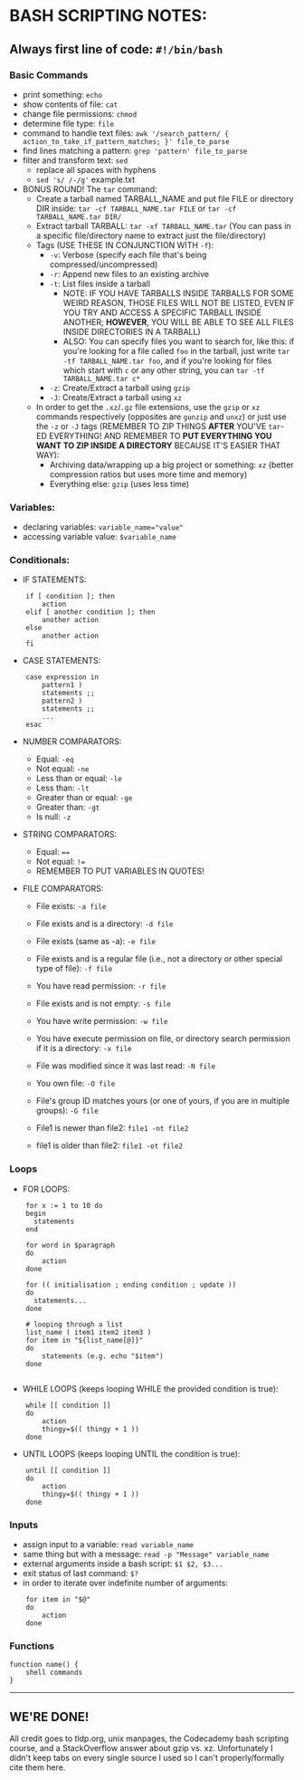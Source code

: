 # BASH SCRIPTING NOTES:
## Always first line of code: ```#!/bin/bash```

### Basic Commands
* print something: ```echo```
* show contents of file: ```cat```
* change file permissions: ```chmod```
* determine file type: ```file```
* command to handle text files: ```awk '/search_pattern/ { action_to_take_if_pattern_matches; }' file_to_parse```
* find lines matching a pattern: ```grep 'pattern' file_to_parse```
* filter and transform text: ```sed```
	* replace all spaces with hyphens
	* ```sed 's/ /-/g'``` example.txt
* BONUS ROUND! The ```tar``` command:
	* Create a tarball named TARBALL_NAME and put file FILE or directory DIR inside: ```tar -cf TARBALL_NAME.tar FILE``` or ```tar -cf TARBALL_NAME.tar DIR/```
	* Extract tarball TARBALL: ```tar -xf TARBALL_NAME.tar``` (You can pass in a specific file/directory name to extract just the file/directory)
	* Tags (USE THESE IN CONJUNCTION WITH ```-f```):
		* ```-v```: Verbose (specify each file that's being compressed/uncompressed)
		* ```-r```: Append new files to an existing archive
		* ```-t```: List files inside a tarball
			* NOTE: IF YOU HAVE TARBALLS INSIDE TARBALLS FOR SOME WEIRD REASON, THOSE FILES WILL NOT BE LISTED, EVEN IF YOU TRY AND ACCESS A SPECIFIC TARBALL INSIDE ANOTHER; __HOWEVER__, YOU WILL BE ABLE TO SEE ALL FILES INSIDE DIRECTORIES IN A TARBALL)
			* ALSO: You can specify files you want to search for, like this: if you're looking for a file called ```foo``` in the tarball, just write ```tar -tf TARBALL_NAME.tar foo```, and if you're looking for files which start with ```c``` or any other string, you can ```tar -tf TARBALL_NAME.tar c*```
		* ```-z```: Create/Extract a tarball using ```gzip```
		* ```-J```: Create/Extract a tarball using ```xz```
	* In order to get the ```.xz```/```.gz``` file extensions, use the ```gzip``` or ```xz``` commands respectively (opposites are ```gunzip``` and ```unxz```) or just use the ```-z``` or ```-J``` tags (REMEMBER TO ZIP THINGS __AFTER__ YOU'VE ```tar```-ED EVERYTHING! AND REMEMBER TO __PUT EVERYTHING YOU WANT TO ZIP INSIDE A DIRECTORY__ BECAUSE IT'S EASIER THAT WAY):
		* Archiving data/wrapping up a big project or something: ```xz``` (better compression ratios but uses more time and memory)
		* Everything else: ```gzip``` (uses less time)

### Variables:
* declaring variables: ```variable_name="value"```
* accessing variable value: ```$variable_name```

### Conditionals:
* IF STATEMENTS:
```
	if [ condition ]; then
		action
	elif [ another condition ]; then
		another action
	else
		another action
	fi
```

* CASE STATEMENTS:
```
	case expression in
	    pattern1 )
		statements ;;
	    pattern2 )
		statements ;;
	    ...
	esac
```

* NUMBER COMPARATORS:
	* Equal: ```-eq```
	* Not equal: ```-ne```
	* Less than or equal: ```-le```
	* Less than: ```-lt```
	* Greater than or equal: ```-ge```
	* Greater than: ```-gt```
	* Is null: ```-z```

* STRING COMPARATORS:
	* Equal: ```==```
	* Not equal: ```!=```
	* REMEMBER TO PUT VARIABLES IN QUOTES!
	
* FILE COMPARATORS:
	* File exists: ```-a file```
	* File exists and is a directory: ```-d file```
	* File exists (same as -a): ```-e file```
	* File exists and is a regular file (i.e., not a directory or other special type of file): ```-f file```
	* You have read permission: ```-r file``` 
	* File exists and is not empty: ```-s file```
	* You have write permission: ```-w file```
	* You have execute permission on file, or directory search permission if it is a directory: ```-x file```
	* File was modified since it was last read: ```-N file```
	* You own file: ```-O file```
	* File's group ID matches yours (or one of yours, if you are in multiple groups): ```-G file```

	* File1 is newer than file2: ```file1 -nt file2```
	* file1 is older than file2: ```file1 -ot file2```

### Loops
* FOR LOOPS:
```
	for x := 1 to 10 do
	begin
	  statements
	end

	for word in $paragraph
	do
		action	
	done
	
	for (( initialisation ; ending condition ; update ))
	do
	  statements...
	done
	
	# looping through a list
	list_name ( item1 item2 item3 )
	for item in "${list_name[@]}"
	do
		statements (e.g. echo "$item")
	done
	
```

* WHILE LOOPS (keeps looping WHILE the provided condition is true):
```
	while [[ condition ]]
	do
		action
		thingy=$(( thingy + 1 ))
	done
```

* UNTIL LOOPS (keeps looping UNTIL the condition is true):
```
	until [[ condition ]]
	do
		action
		thingy=$(( thingy + 1 ))
	done
```

### Inputs
* assign input to a variable: ```read variable_name```
* same thing but with a message: ```read -p "Message" variable_name```
* external arguments inside a bash script: ```$1 $2, $3...```
* exit status of last command: ```$?```
* in order to iterate over indefinite number of arguments:
```
	for item in "$@"
	do
		action
	done
```

### Functions
```
function name() {
    shell commands
}
```
-------------------------------------------------------------------------------------------------------
## WE'RE DONE!
All credit goes to tldp.org, unix manpages, the Codecademy bash scripting course, and a StackOverflow answer about gzip vs. xz. Unfortunately I didn't keep tabs on every single source I used so I can't properly/formally cite them here.
